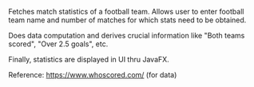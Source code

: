 Fetches match statistics of a football team. Allows user to enter football team name and number of matches for which stats need to be obtained.

Does data computation and derives crucial information like "Both teams scored", "Over 2.5 goals", etc.

Finally, statistics are displayed in UI thru JavaFX.

Reference: https://www.whoscored.com/ (for data)
